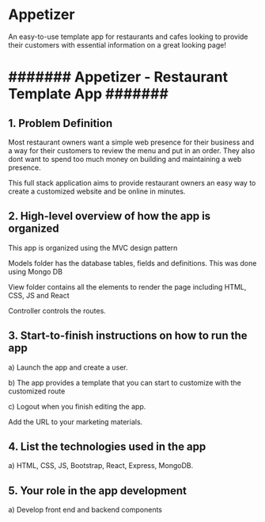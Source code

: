 # Appetizer

An easy-to-use template app for restaurants and cafes looking to provide their customers with essential information on a great looking page!

<h1>####### Appetizer - Restaurant Template App #######</h1>

<h2>1. Problem Definition</h2>
   <p>Most restaurant owners want a simple web presence for their business and a way for their customers to review the menu and put in an order. They also dont want to spend too much money on building and maintaining a web presence.</p>
   <p>This full stack application aims to provide restaurant owners an easy way to create a customized website and be online in minutes.</p>
   
<h2>2. High-level overview of how the app is organized</h2>
   <p>This app is organized using the MVC design pattern</p>
   <p>Models folder has the database tables, fields and definitions. This was done using Mongo DB</p>
   <p>View folder contains all the elements to render the page including HTML, CSS, JS and React</p>
   <p>Controller controls the routes.</p>

<h2>3. Start-to-finish instructions on how to run the app</h2>

   <p>a) Launch the app and create a user.</p>
   <p>b) The app provides a template that you can start to customize with the customized route</p>
   <p>c) Logout when you finish editing the app.</p>
   <p> Add the URL to your marketing materials.

<h2>4. List the technologies used in the app</h2>
   <p>a) HTML, CSS, JS, Bootstrap, React, Express, MongoDB. </p>

<h2>5. Your role in the app development</h2>
   <p>a) Develop front end and backend components</p>